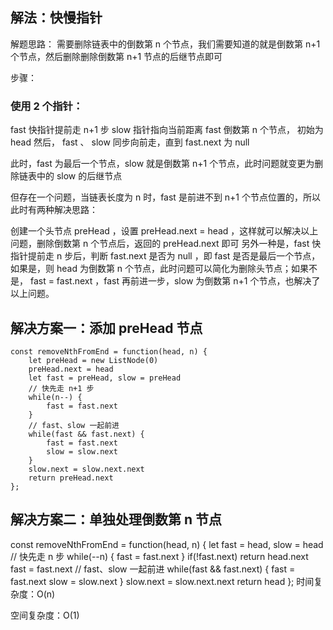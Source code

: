 ## 解法：快慢指针
解题思路： 需要删除链表中的倒数第 n 个节点，我们需要知道的就是倒数第 n+1 个节点，然后删除删除倒数第 n+1 节点的后继节点即可

步骤：

### 使用 2 个指针：

fast 快指针提前走 n+1 步
slow 指针指向当前距离 fast 倒数第 n 个节点， 初始为 head
然后， fast 、 slow 同步向前走，直到 fast.next 为 null

此时，fast 为最后一个节点，slow 就是倒数第 n+1 个节点，此时问题就变更为删除链表中的 slow 的后继节点

但存在一个问题，当链表长度为 n 时，fast 是前进不到 n+1 个节点位置的，所以此时有两种解决思路：

创建一个头节点 preHead ，设置 preHead.next = head  ，这样就可以解决以上问题，删除倒数第 n 个节点后，返回的 preHead.next 即可
另外一种是，fast 快指针提前走 n 步后，判断 fast.next 是否为 null ，即 fast 是否是最后一个节点，如果是，则 head 为倒数第 n 个节点，此时问题可以简化为删除头节点；如果不是， fast = fast.next ，fast 再前进一步，slow 为倒数第 n+1 个节点，也解决了以上问题。
## 解决方案一：添加 preHead 节点

    const removeNthFromEnd = function(head, n) {
        let preHead = new ListNode(0)
        preHead.next = head
        let fast = preHead, slow = preHead
        // 快先走 n+1 步
        while(n--) {
            fast = fast.next
        }
        // fast、slow 一起前进
        while(fast && fast.next) {
            fast = fast.next
            slow = slow.next
        }
        slow.next = slow.next.next
        return preHead.next
    };
## 解决方案二：单独处理倒数第 n 节点

const removeNthFromEnd = function(head, n) {
let fast = head, slow = head
// 快先走 n 步
while(--n) {
fast = fast.next
}
if(!fast.next) return head.next
fast = fast.next
// fast、slow 一起前进
while(fast && fast.next) {
fast = fast.next
slow = slow.next
}
slow.next = slow.next.next
return head
};
时间复杂度：O(n)

空间复杂度：O(1)